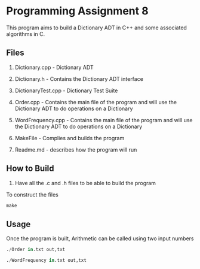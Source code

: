 # Programming Assignment 8

This program aims to build a Dictionary ADT in C++ and some associated algorithms in C.

## Files
 
1. Dictionary.cpp - Dictionary ADT

2. Dictionary.h - Contains the Dictionary ADT interface

3. DictionaryTest.cpp - Dictionary Test Suite

4. Order.cpp - Contains the main file of the program and will use the Dictionary ADT to do operations on a Dictionary

5. WordFrequency.cpp - Contains the main file of the program and will use the Dictionary ADT to do operations on a Dictionary

6. MakeFile - Complies and builds the program

7. Readme.md - describes how the program will run

## How to Build

1. Have all the .c and .h files to be able to build the program

To construct the files

```python
make
```

## Usage

Once the program is built, Arithmetic can be called using two input numbers

```python
./Order in.txt out,txt
```

```python
./WordFrequency in.txt out,txt
```
